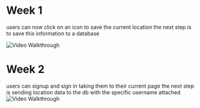 # Week 1
users can now click on an icon to save the current location the next step is to save this information to a database

<img src='http://g.recordit.co/FsqeXgC0nN.gif' title='Video Walkthrough' width='' alt='Video Walkthrough' />

# Week 2
users can signup and sign in taking them to their current page the next step is sending location data to the db with the specific username attached
<img src='http://g.recordit.co/JVdaxblw4i.gif' title='Video Walkthrough' width='' alt='Video Walkthrough' />
